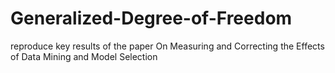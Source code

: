 # Generalized-Degree-of-Freedom
reproduce key results of the paper On Measuring and Correcting the Effects of Data Mining and Model Selection
